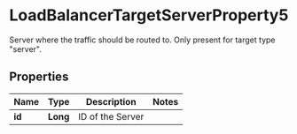 

# LoadBalancerTargetServerProperty5

Server where the traffic should be routed to. Only present for target type \"server\".

## Properties

| Name | Type | Description | Notes |
|------------ | ------------- | ------------- | -------------|
|**id** | **Long** | ID of the Server |  |



